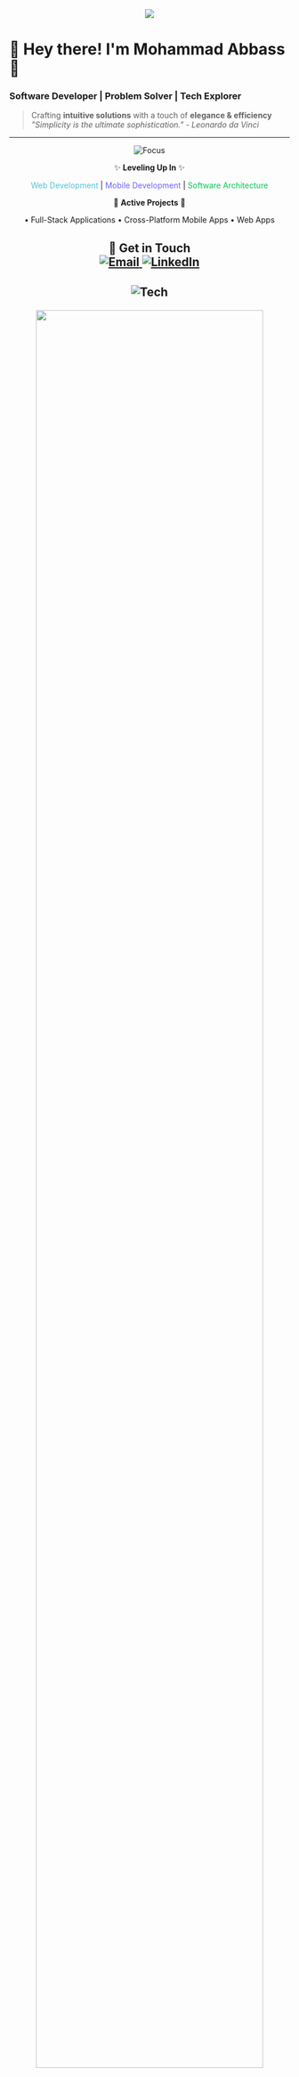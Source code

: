 <div align="center">
  <img src="https://readme-typing-svg.demolab.com/?lines=Welcome+to+my+GitHub!;Building+Elegant+Code;Web+×+Mobile+Development&color=4EC5D4&center=true&vCenter=true&width=500" />
</div>

# 🌟 Hey there! I'm Mohammad Abbass👋  
### **Software Developer | Problem Solver | Tech Explorer**  
> Crafting **intuitive solutions** with a touch of **elegance & efficiency**  
> _"Simplicity is the ultimate sophistication." - Leonardo da Vinci_

---
  
<div align="center">
 <img src="https://img.shields.io/badge/-Current_Focus-4EC5D4?style=flat&logo=rocket&logoColor=white" alt="Focus" /> 
</>
<div align="center">

✨ **Leveling Up In** ✨ 

<span style="color: #4EC5D4">Web Development</span> | <span style="color: #6C63FF">Mobile Development</span> | <span style="color: #00C853">Software Architecture</span>

🔧 **Active Projects** 🔧

• Full-Stack Applications • Cross-Platform Mobile Apps • Web Apps  

📮 **Get in Touch**  
<a href="mohammadabbass0701@gmail.com">
  <img src="https://img.shields.io/badge/Email-FFD700?style=for-the-badge&logo=gmail" alt="Email">
</a>
<a href="https://linkedin.com/in/yourprofile" target="_blank">
  <img src="https://img.shields.io/badge/LinkedIn-0A66C2?style=for-the-badge&logo=linkedin" alt="LinkedIn">
</a>
---

## <img src="https://img.shields.io/badge/-Tech_Stack-4EC5D4?style=flat&logo=visual-studio-code&logoColor=white" alt="Tech" />
<p align="center">
  <img src="https://skillicons.dev/icons?i=js,nodejs,php,java,html,css,dart,flutter,express,mongodb,mysql,postgres,git,github&theme=dark&perline=7" width="90%" style="margin: 2px 0;"/>
</p>

---

## <img src="https://img.shields.io/badge/-GitHub_Analytics-4EC5D4?style=flat&logo=google-analytics&logoColor=white" alt="Stats" /> 
<div align="center">
<div align="center">
  
| **Stats** | **Streak** | **Languages** |
|-----------|------------|---------------|
| <img src="https://github-readme-stats.vercel.app/api?username=mohammaddabbass&theme=dark&hide_border=true&show_icons=true&include_all_commits=true&count_private=true&hide_rank=true&bg_color=00000000&text_color=4EC5D4" width="100%"/> | <img src="https://github-readme-streak-stats.herokuapp.com/?user=mohammaddabbass&theme=dark&hide_border=true&background=00000000&stroke=4EC5D4&ring=4EC5D4&fire=4EC5D4&currStreakLabel=4EC5D4" width="100%"/> | <img src="https://github-readme-stats.vercel.app/api/top-langs/?username=mohammaddabbass&theme=dark&hide_border=true&layout=compact&bg_color=00000000&text_color=4EC5D4" width="100%"/> |
  
</div>

---

## <img src="https://img.shields.io/badge/-Let's_Connect-4EC5D4?style=flat&logo=connectdevelop&logoColor=white" alt="Connect" /> 
<p align="center">
  <a href="linkedin.com/in/mohammadabbass">
    <img src="https://img.shields.io/badge/LinkedIn-0077B5?style=for-the-badge&logo=linkedin&logoColor=white" />
  </a>
  <a href="https://github.com/mohammaddabbass">
    <img src="https://img.shields.io/badge/GitHub-181717?style=for-the-badge&logo=github&logoColor=white" />
  </a>
</p>

<!-- ANIMATED TYPING EFFECT -->

<p align="center">
  <img src="https://media.giphy.com/media/qgQUggAC3Pfv687qPC/giphy.gif" width="400" />
</p>

<img src="https://readme-typing-svg.demolab.com/?lines=Turning+Ideas+Into+Reality;Full-Stack+•+Web+•+Mobile;Always+Learning,+Always+Growing&color=4EC5D4&center=true&vCenter=true&width=500" />
